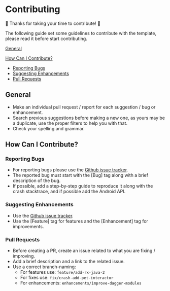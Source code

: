# Contributing

:tada: Thanks for taking your time to contribute! :tada:

The following guide set some guidelines to contribute with the template, please read it before start contributing.

[General](#general)

[How Can I Contribute?](#how-can-i-contribute)
  * [Reporting Bugs](#reporting-bugs)
  * [Suggesting Enhancements](#suggesting-enhancements)
  * [Pull Requests](#pull-requests)

## General

- Make an individual pull request / report for each suggestion / bug or enhancement.
- Search previous suggestions before making a new one, as yours may be a duplicate, use the proper filters to help you with that.
- Check your spelling and grammar.

## How Can I Contribute?

### Reporting Bugs

- For reporting bugs please use the [Github issue tracker](https://github.com/moove-it/android-arquitecture-template/issues).
- The reported bug must start with the [Bug] tag along with a brief description of the bug.
- If possible, add a step-by-step guide to reproduce it along with the crash stacktrace, and if possible add the Android API.

### Suggesting Enhancements

- Use the [Github issue tracker](https://github.com/moove-it/android-arquitecture-template/issues).
- Use the [Feature] tag for features and the [Enhancement] tag for improvements.

### Pull Requests

- Before creating a PR, create an issue related to what you are fixing / improving.
- Add a brief description and a link to the related issue.
- Use a correct branch-naming:
  - For features use: ```feature/add-rx-java-2```
  - For fixes use: ```fix/crash-add-pet-interactor```
  - For enhancements: ```enhancements/improve-dagger-modules```

